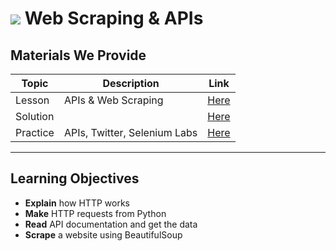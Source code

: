 # ![](https://ga-dash.s3.amazonaws.com/production/assets/logo-9f88ae6c9c3871690e33280fcf557f33.png) Web Scraping & APIs

## Materials We Provide

| Topic | Description | Link |
| --- | --- | --- |
| Lesson | APIs & Web Scraping | [Here](./http-scraping-apis.ipynb) |
| Solution  |  | [Here](./solution-code/http-scraping-apis-solution.ipynb) |
| Practice | APIs, Twitter, Selenium Labs | [Here](./practice)

---

## Learning Objectives 

- **Explain** how HTTP works
- **Make** HTTP requests from Python
- **Read** API documentation and get the data
- **Scrape** a website using BeautifulSoup
